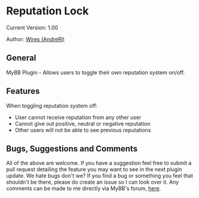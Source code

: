 Reputation Lock
================

Current Version: 1.00

Author: [Wires (AndreRl)](https://oseax.com)

General
-----------

MyBB Plugin - Allows users to toggle their own reputation system on/off.

Features
-----------
When toggling reputation system off:

+ User cannot receive reputation from any other user
+ Cannot give out positive, neutral or negative reputation
+ Other users will not be able to see previous reputations

Bugs, Suggestions and Comments
-----------
All of the above are welcome. If you have a suggestion feel free to submit a pull request detailing the feature you may want to see in the next plugin update. We hate bugs don't we? If you find a bug or something you feel that shouldn't be there, please do create an issue so I can look over it. Any comments can be made to me directly via MyBB's forum, [here](https://community.mybb.com/user-87056.html).
